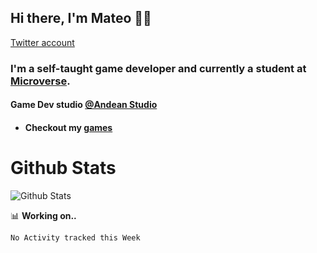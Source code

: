 ## Hi there, I'm Mateo 👋:nerd_face:

[Twitter account](https://twitter.com/MVGameDev?ref_src=twsrc%5Etfw)

### I'm a self-taught game developer and currently a student at [Microverse](https://www.microverse.org). 

#### Game Dev studio [@Andean Studio](https://twitter.com/ANDEANSTUDIO)
- #### Checkout my [games](https://andean-studio.itch.io)


# Github Stats
![Github Stats](https://github-readme-stats.vercel.app/api?username=mateo951)

📊 **Working on..**

<!--START_SECTION:waka-->
```text
No Activity tracked this Week
```
<!--END_SECTION:waka-->

